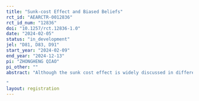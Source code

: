 ```yaml
---
title: "Sunk-cost Effect and Biased Beliefs"
rct_id: "AEARCTR-0012836"
rct_id_num: "12836"
doi: "10.1257/rct.12836-1.0"
date: "2024-02-05"
status: "in_development"
jel: "D81, D83, D91"
start_year: "2024-02-09"
end_year: "2024-12-13"
pi: "ZHONGHENG QIAO"
pi_other: ""
abstract: "Although the sunk cost effect is widely discussed in different research settings, the behavioral mechanism underlying this phenomenon remains elusive. In this project, I plan to conduct a lab experiment to explore subjects’ beliefs and decisions in a two-stage investment task. I aim to investigate whether subjects hold biased beliefs about the project when sunk costs are present. Furthermore, I will explore the behavioral mechanisms that potentially connect subjects' beliefs and the sunk-cost effect.
"
layout: registration
---
```


